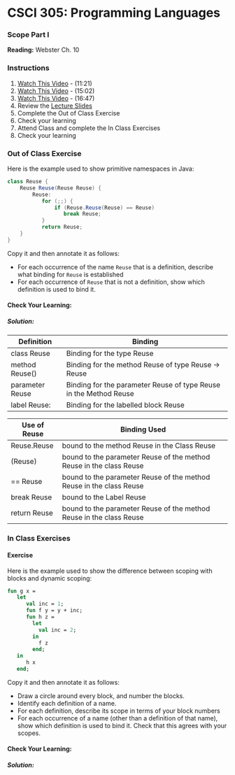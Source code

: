 # CSCI 305: Programming Languages

### Scope Part I

**Reading:** Webster Ch. 10

### Instructions
1. [Watch This Video](https://youtu.be/wHHHGuETLX0) - (11:21)
2. [Watch This Video](https://youtu.be/j1Zvt2S0ZUo) - (15:02)
3. [Watch This Video](https://youtu.be/jupr2rD9vwQ) - (16:47)
4. Review the [Lecture Slides](slides/Lecture19_21.pdf)
5. Complete the Out of Class Exercise
6. Check your learning
7. Attend Class and complete the In Class Exercises
8. Check your learning

### Out of Class Exercise
Here is the example used to show primitive namespaces in Java:
```java
class Reuse {
    Reuse Reuse(Reuse Reuse) {
        Reuse:
           for (;;) {
               if (Reuse.Reuse(Reuse) == Reuse)
                  break Reuse;
           }
           return Reuse;
    }
}
```
Copy it and then annotate it as follows:

- For each occurrence of the name `Reuse` that is a definition, describe what binding for `Reuse` is established
- For each occurrence of `Reuse` that is not a definition, show which definition is used to bind it.

#### Check Your Learning:

##### Solution:
Definition      | Binding
--------------- | -------
class Reuse     | Binding for the type Reuse
method Reuse()  | Binding for the method Reuse of type Reuse -> Reuse
parameter Reuse | Binding for the parameter Reuse of type Reuse in the Method Reuse
label Reuse:    | Binding for the labelled block Reuse

Use of Reuse | Binding Used
------------ | ------------
Reuse.Reuse  | bound to the method Reuse in the Class Reuse
(Reuse)      | bound to the parameter Reuse of the method Reuse in the class Reuse
== Reuse     | bound to the parameter Reuse of the method Reuse in the class Reuse
break Reuse  | bound to the Label Reuse
return Reuse | bound to the parameter Reuse of the method Reuse in the class Reuse

### In Class Exercises

#### Exercise
Here is the example used to show the difference between scoping with blocks and dynamic scoping:
```ml
fun g x =
   let
      val inc = 1;
      fun f y = y + inc;
      fun h z =
        let
          val inc = 2;
        in
          f z
        end;
   in
      h x
   end;
```
Copy it and then annotate it as follows:
- Draw a circle around every block, and number the blocks.
- Identify each definition of a name.
- For each definition, describe its scope in terms of your block numbers
- For each occurrence of a name (other than a definition of that name), show which definition is used to bind it. Check that this agrees with your scopes.

#### Check Your Learning:

##### Solution:
